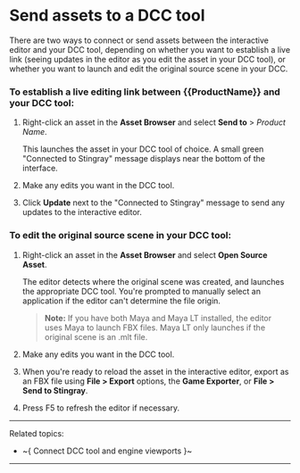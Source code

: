 # Send assets to a DCC tool

There are two ways to connect or send assets between the interactive editor and your DCC tool, depending on whether you want to establish a live link (seeing updates in the editor as you edit the asset in your DCC tool), or whether you want to launch and edit the original source scene in your DCC.

### To establish a live editing link between {{ProductName}} and your DCC tool:

1. Right-click an asset in the **Asset Browser** and select **Send to** > *Product Name*.

	This launches the asset in your DCC tool of choice. A small green "Connected to Stingray" message displays near the bottom of the interface.

2. Make any edits you want in the DCC tool.

3. Click **Update** next to the "Connected to Stingray" message to send any updates to the interactive editor.

### To edit the original source scene in your DCC tool:

1. Right-click an asset in the **Asset Browser** and select **Open Source Asset**.

	The editor detects where the original scene was created, and launches the appropriate DCC tool. You're prompted to manually select an application if the editor can't determine the file origin.

	>	**Note:** If you have both Maya and Maya LT installed, the editor uses Maya to launch FBX files. Maya LT only launches if the original scene is an .mlt file.

2. Make any edits you want in the DCC tool.

3. When you're ready to reload the asset in the interactive editor, export as an FBX file using **File > Export** options, the **Game Exporter**, or **File > Send to Stingray**.

4. Press F5 to refresh the editor if necessary.

---
Related topics:
- ~{ Connect DCC tool and engine viewports }~
---
